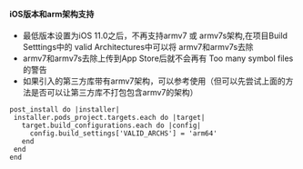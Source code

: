 #### iOS版本和arm架构支持
 - 最低版本设置为iOS 11.0之后，不再支持armv7 或 armv7s架构,在项目Build Setttings中的 valid Architectures中可以将 armv7和armv7s去除
 - armv7和armv7s去除上传到App Store后就不会再有 Too many symbol files的警告
 - 如果引入的第三方库带有armv7架构，可以参考使用（但可以先尝试上面的方法是否可以让第三方库不打包包含armv7的架构）
 ```
 post_install do |installer|
  installer.pods_project.targets.each do |target|
    target.build_configurations.each do |config|
      config.build_settings['VALID_ARCHS'] = 'arm64'
    end
  end
end
 ```

